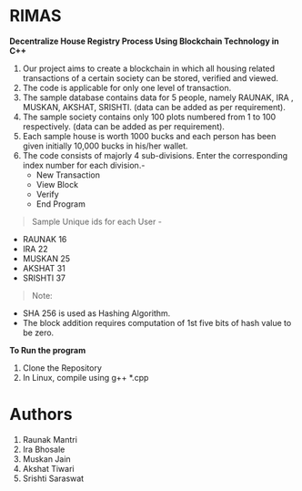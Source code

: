 # RIMAS
**Decentralize House Registry Process Using Blockchain Technology in C++**

1) Our project aims to create a blockchain in which all housing related transactions of a certain society can be stored, verified and viewed.
2) The code is applicable for only one level of transaction.
3) The sample database contains data for 5 people, namely RAUNAK, IRA , MUSKAN, AKSHAT, SRISHTI. (data can be added as per requirement).
4) The sample society contains only 100 plots numbered from 1 to 100 respectively. (data can be added as per requirement).
5) Each sample house is worth 1000 bucks and each person has been given initially 10,000 bucks in his/her wallet.
6) The code consists of majorly 4 sub-divisions. Enter the corresponding index number for each division.- 
   - New Transaction 
   - View Block
   - Verify
   - End Program
      
> Sample Unique ids for each User - 
- RAUNAK  16
- IRA     22
- MUSKAN  25
- AKSHAT  31 
- SRISHTI 37

> Note:
- SHA 256 is used as Hashing Algorithm.
- The block addition requires computation of 1st five bits of hash value to be zero.

**To Run the program**
1. Clone the Repository
2. In Linux, compile using g++ *.cpp

# Authors
   1. Raunak Mantri
   2. Ira Bhosale
   3. Muskan Jain
   4. Akshat Tiwari
   5. Srishti Saraswat

